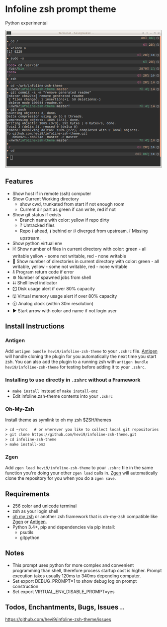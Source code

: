 
# Infoline zsh prompt theme
Python experimental

![Screenshot of Infoline](screenshot.png "Infoline screenshot")


## Features

* Show host if in remote (ssh) computer
* Show Current Working directory
  * show cwd, trunkated from start if not enough room
  * Current dir part as green if can write, red if not
* Show git status if exists
  * Branch name with color: yellow if repo dirty
  * ? Untracked files
  * Repo ⭱ ahead, ⭳ behind or ⭿ diverged from upstream. ⭱ Missing upstream.
* Show python virtual env
* 🗎 Show number of files in current directory with color: green - all writable
  yellow - some not writable, red - none writable
* 📁 Show number of directories in current directory with color:
  green - all writable, yellow - some not writable, red - none writable
* 🕱 Program return code if error
* ⚙ Number of spawned jobs from shell
* ⮇ Shell level indicator
* 🖸 Disk usage alert if over 80% capacity
* 🖫 Virtual memory usage alert if over 80% capacity
* 🕦 Analog clock (within 30m resolution)
* ▶ Start arrow with color and name if not login user

## Install Instructions

### Antigen

Add `antigen bundle hevi9/infoline-zsh-theme` to your `.zshrc` file. [Antigen](https://github.com/zsh-users/antigen) will handle cloning the plugin for you automatically the next time you start zsh. You can also add the plugin to a running zsh with `antigen bundle hevi9/infoline-zsh-theme` for testing before adding it to your `.zshrc`.

### Installing to use directly in `.zshrc` without a Framework

  * `make install` instead of `make install-omz`
  * Edit infoline.zsh-theme contents into your `.zshrc`

### Oh-My-Zsh

Install theme as symlink to oh my zsh $ZSH/themes
```shell
> cd ~/src   # or wherever you like to collect local git repositories
> git clone https://github.com/hevi9/infoline-zsh-theme.git
> cd infoline-zsh-theme
> make install-omz
```

### Zgen

Add `zgen load hevi9/infoline-zsh-theme` to your `.zshrc` file in the same function you're doing your other `zgen load` calls in. [Zgen](https://github.com/tarjoilija/zgen) will automatically clone the repository for you when you do a `zgen save`.

## Requirements
  * 256 color and unicode terminal
  * zsh as your login shell
  * [oh my zsh](https://github.com/robbyrussell/oh-my-zsh) or another zsh framework that is oh-my-zsh compatible like [Zgen](https://github.com/tarjoilija/zgen) or [Antigen](https://github.com/zsh-users/antigen).
  * Python 3.4+, pip and dependencies via pip install:
    * psutils
    * gitpython

## Notes
  * This prompt uses python for more complex and convenient programming than shell,
   therefore process startup cost is higher. Prompt execution takes usually
   120ms to 340ms depending computer.
  * Set export DEBUG_PROMPT=1 to show debug log on prompt construction
  * Set export VIRTUAL_ENV_DISABLE_PROMPT=yes

## Todos, Enchantments, Bugs, Issues ..

https://github.com/hevi9/infoline-zsh-theme/issues
